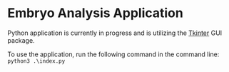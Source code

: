 # Embryo Analysis Application

Python application is currently in progress and is utilizing the [Tkinter](https://docs.python.org/3/library/tkinter.html) GUI package.

To use the application, run the following command in the command line:
`python3 .\index.py`
